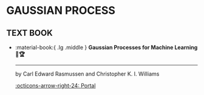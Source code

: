# GAUSSIAN PROCESS

## TEXT BOOK

<div class="grid cards" markdown>

-   :material-book:{ .lg .middle } __Gaussian Processes for Machine Learning 🎯🏆__

    ---

    by Carl Edward Rasmussen and Christopher K. I. Williams


    [:octicons-arrow-right-24: <a href="https://gaussianprocess.org/gpml/chapters/RW.pdf" target="_blank"> Portal </a>](#)

</div>